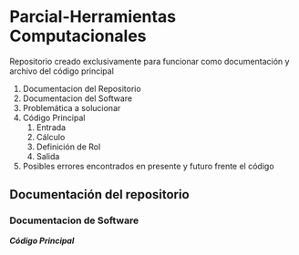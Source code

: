 # Parcial-Herramientas Computacionales
Repositorio creado exclusivamente para funcionar como documentación y archivo del código principal

1. Documentacion del Repositorio
2. Documentacion del Software
  1. Problemática a solucionar
  2. Código Principal
      1. Entrada
      2. Cálculo
      3. Definición de Rol
      4. Salida
3. Posibles errores encontrados en presente y futuro frente el código

## Documentación del repositorio

### Documentacion de Software

**_Código Principal_**



